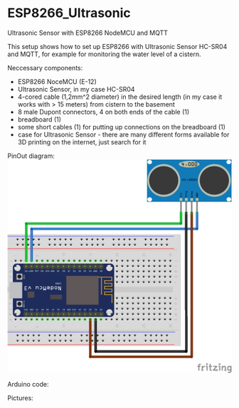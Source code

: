 # ESP8266_Ultrasonic
Ultrasonic Sensor with ESP8266 NodeMCU and MQTT

This setup shows how to set up ESP8266 with Ultrasonic Sensor HC-SR04 and MQTT, for example for monitoring the water level of a cistern.

Neccessary components:
- ESP8266 NoceMCU (E-12)
- Ultrasonic Sensor, in my case HC-SR04
- 4-cored cable (1,2mm^2 diameter) in the desired length (in my case it works with > 15 meters) from cistern to the basement
- 8 male Dupont connectors, 4 on both ends of the cable (1)
- breadboard (1)
- some short cables (1) for putting up connections on the breadboard (1)
- case for Ultrasonic Sensor - there are many different forms available for 3D printing on the internet, just search for it

PinOut diagram:
![alt text](NodeMCU-Ultrasonic_bb.png "Logo Title Text 1")

Arduino code:

Pictures:
